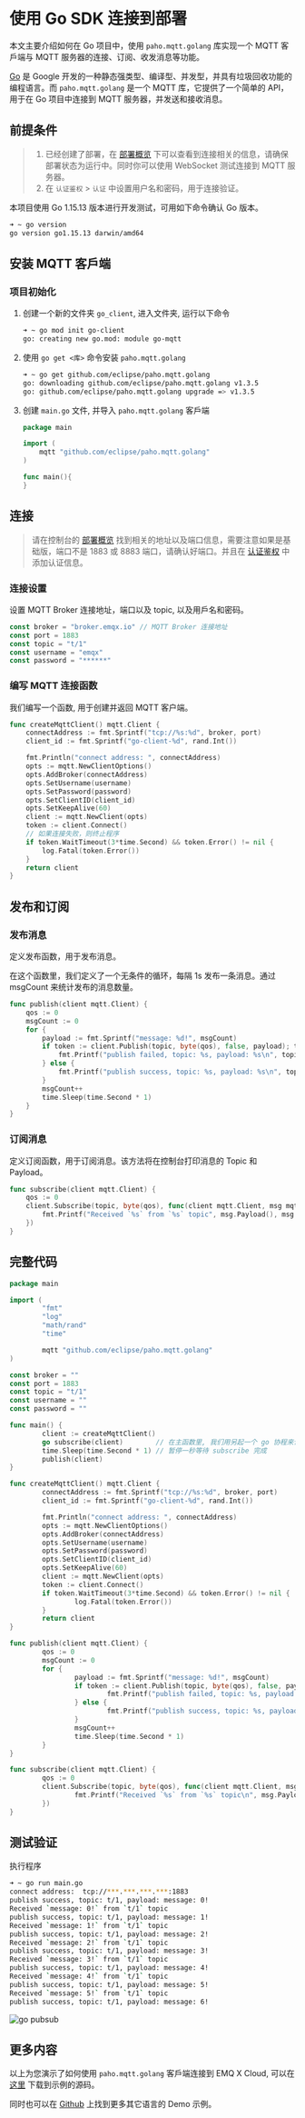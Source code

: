 # 使用 Go SDK 连接到部署

本文主要介绍如何在 Go 项目中，使用 `paho.mqtt.golang` 库实现一个 MQTT 客戶端与 MQTT 服务器的连接、订阅、收发消息等功能。

[Go](https://go.dev/) 是 Google 开发的一种静态强类型、编译型、并发型，并具有垃圾回收功能的编程语言。而 `paho.mqtt.golang` 是一个 MQTT 库，它提供了一个简单的 API，用于在 Go 项目中连接到 MQTT 服务器，并发送和接收消息。

## 前提条件

> 1. 已经创建了部署，在 [部署概览](../deployments/view_deployment.md) 下可以查看到连接相关的信息，请确保部署状态为运行中。同时你可以使用 WebSocket 测试连接到 MQTT 服务器。
> 2. 在 `认证鉴权` > `认证` 中设置用户名和密码，用于连接验证。


本项目使用 Go 1.15.13 版本进行开发测试，可用如下命令确认 Go 版本。

``` bash
➜ ~ go version
go version go1.15.13 darwin/amd64
```

## 安装 MQTT 客戶端

### 项目初始化

1.  创建一个新的文件夹 `go_client`, 进入文件夹, 运行以下命令

    ``` bash
    ➜ ~ go mod init go-client
    go: creating new go.mod: module go-mqtt
    ```

2.  使用 `go get <库>` 命令安装 `paho.mqtt.golang`

    ``` bash
    ➜ ~ go get github.com/eclipse/paho.mqtt.golang
    go: downloading github.com/eclipse/paho.mqtt.golang v1.3.5
    go: github.com/eclipse/paho.mqtt.golang upgrade => v1.3.5
    ```
3.  创建  `main.go` 文件, 并导入 `paho.mqtt.golang` 客戶端

    ``` go
    package main
    
    import (
        mqtt "github.com/eclipse/paho.mqtt.golang"
    )
    
    func main(){
    }
    ```

## 连接
> 请在控制台的 [部署概览](../deployments/view_deployment.md) 找到相关的地址以及端口信息，需要注意如果是基础版，端口不是 1883 或 8883 端口，请确认好端口。并且在 [认证鉴权](../deployments/auth.md) 中添加认证信息。

### 连接设置

设置 MQTT Broker 连接地址，端口以及 topic, 以及用戶名和密码。

``` go
const broker = "broker.emqx.io" // MQTT Broker 连接地址
const port = 1883
const topic = "t/1"
const username = "emqx"
const password = "******"
```

### 编写 MQTT 连接函数

我们编写一个函数, 用于创建并返回 MQTT 客户端。

``` go
func createMqttClient() mqtt.Client {
    connectAddress := fmt.Sprintf("tcp://%s:%d", broker, port)
    client_id := fmt.Sprintf("go-client-%d", rand.Int())

    fmt.Println("connect address: ", connectAddress)
    opts := mqtt.NewClientOptions()
    opts.AddBroker(connectAddress)
    opts.SetUsername(username)
    opts.SetPassword(password)
    opts.SetClientID(client_id)
    opts.SetKeepAlive(60)
    client := mqtt.NewClient(opts)
    token := client.Connect()
    // 如果连接失败，则终止程序
    if token.WaitTimeout(3*time.Second) && token.Error() != nil {
        log.Fatal(token.Error())
    }
    return client
}
```

## 发布和订阅

### 发布消息

定义发布函数，用于发布消息。

在这个函数里，我们定义了一个无条件的循环，每隔 1s 发布一条消息。通过 msgCount 来统计发布的消息数量。

``` go
func publish(client mqtt.Client) {
    qos := 0
    msgCount := 0
    for {
        payload := fmt.Sprintf("message: %d!", msgCount)
        if token := client.Publish(topic, byte(qos), false, payload); token.Wait() && token.Error() != nil {
            fmt.Printf("publish failed, topic: %s, payload: %s\n", topic, payload)
        } else {
            fmt.Printf("publish success, topic: %s, payload: %s\n", topic, payload)
        }
        msgCount++
        time.Sleep(time.Second * 1)
    }
}
```

### 订阅消息

定义订阅函数，用于订阅消息。该方法将在控制台打印消息的 Topic 和 Payload。

``` go
func subscribe(client mqtt.Client) {
    qos := 0
    client.Subscribe(topic, byte(qos), func(client mqtt.Client, msg mqtt.Message) {
        fmt.Printf("Received `%s` from `%s` topic", msg.Payload(), msg.Topic())
    })
}
```

## 完整代码

``` go
package main

import (
        "fmt"
        "log"
        "math/rand"
        "time"

        mqtt "github.com/eclipse/paho.mqtt.golang"
)

const broker = ""
const port = 1883
const topic = "t/1"
const username = ""
const password = ""

func main() {
        client := createMqttClient()
        go subscribe(client)        // 在主函数里, 我们用另起一个 go 协程来订阅消息
        time.Sleep(time.Second * 1) // 暂停一秒等待 subscribe 完成
        publish(client)
}

func createMqttClient() mqtt.Client {
        connectAddress := fmt.Sprintf("tcp://%s:%d", broker, port)
        client_id := fmt.Sprintf("go-client-%d", rand.Int())

        fmt.Println("connect address: ", connectAddress)
        opts := mqtt.NewClientOptions()
        opts.AddBroker(connectAddress)
        opts.SetUsername(username)
        opts.SetPassword(password)
        opts.SetClientID(client_id)
        opts.SetKeepAlive(60)
        client := mqtt.NewClient(opts)
        token := client.Connect()
        if token.WaitTimeout(3*time.Second) && token.Error() != nil {
                log.Fatal(token.Error())
        }
        return client
}

func publish(client mqtt.Client) {
        qos := 0
        msgCount := 0
        for {
                payload := fmt.Sprintf("message: %d!", msgCount)
                if token := client.Publish(topic, byte(qos), false, payload); token.Wait() && token.Error() != nil {
                        fmt.Printf("publish failed, topic: %s, payload: %s\n", topic, payload)
                } else {
                        fmt.Printf("publish success, topic: %s, payload: %s\n", topic, payload)
                }
                msgCount++
                time.Sleep(time.Second * 1)
        }
}

func subscribe(client mqtt.Client) {
        qos := 0
        client.Subscribe(topic, byte(qos), func(client mqtt.Client, msg mqtt.Message) {
                fmt.Printf("Received `%s` from `%s` topic\n", msg.Payload(), msg.Topic())
        })
}
```

## 测试验证

执行程序

``` bash
➜ ~ go run main.go
connect address:  tcp://***.***.***.***:1883
publish success, topic: t/1, payload: message: 0!
Received `message: 0!` from `t/1` topic
publish success, topic: t/1, payload: message: 1!
Received `message: 1!` from `t/1` topic
publish success, topic: t/1, payload: message: 2!
Received `message: 2!` from `t/1` topic
publish success, topic: t/1, payload: message: 3!
Received `message: 3!` from `t/1` topic
publish success, topic: t/1, payload: message: 4!
Received `message: 4!` from `t/1` topic
publish success, topic: t/1, payload: message: 5!
Received `message: 5!` from `t/1` topic
publish success, topic: t/1, payload: message: 6!
```

![go pubsub](./_assets/go_pubsub.png)

## 更多内容

以上为您演示了如何使用 `paho.mqtt.golang` 客戶端连接到 EMQ X Cloud, 可以在 [这里](https://github.com/emqx/MQTT-Client-Examples/tree/master/mqtt-client-Go) 下载到示例的源码。

同时也可以在 [Github](https://github.com/emqx/MQTT-Client-Examples) 上找到更多其它语言的 Demo 示例。

